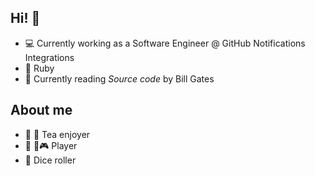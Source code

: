 ## Hi! 👋

- 💻 Currently working as a Software Engineer @ GitHub Notifications Integrations
- 🌱 Ruby
- 📖 Currently reading *Source code* by Bill Gates

## About me
- 🍵 🧋 Tea enjoyer
- 🎹 🎸🎮 Player
- 🎲 Dice roller
<!--
**martinajir/martinajir** is a ✨ _special_ ✨ repository because its `README.md` (this file) appears on your GitHub profile.

Here are some ideas to get you started:

- 🔭 I’m currently working on ...
- 🌱 I’m currently learning ...
- 👯 I’m looking to collaborate on ...
- 🤔 I’m looking for help with ...
- 💬 Ask me about ...
- 📫 How to reach me: ...
- 😄 Pronouns: ...
- ⚡ Fun fact: ...
-->
